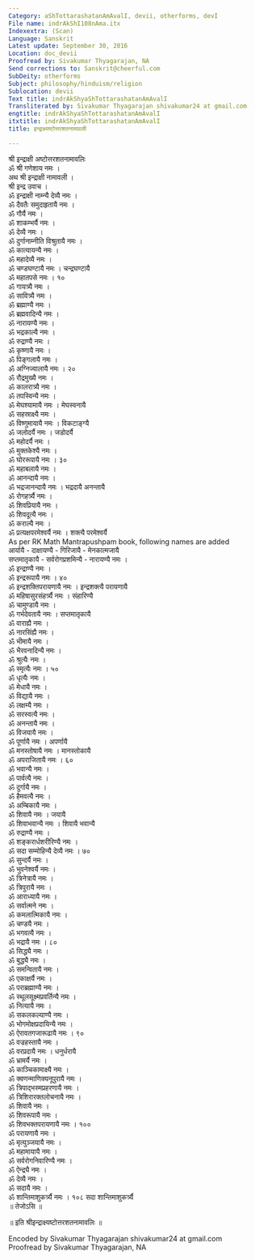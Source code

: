 ```yaml
---
Category: aShTottarashatanAmAvalI, devii, otherforms, devI
File name: indrAkShI108nAma.itx
Indexextra: (Scan)
Language: Sanskrit
Latest update: September 30, 2016
Location: doc_devii
Proofread by: Sivakumar Thyagarajan, NA
Send corrections to: Sanskrit@cheerful.com
SubDeity: otherforms
Subject: philosophy/hinduism/religion
Sublocation: devii
Text title: indrAkShyaShTottarashatanAmAvalI
Transliterated by: Sivakumar Thyagarajan shivakumar24 at gmail.com
engtitle: indrAkShyaShTottarashatanAmAvalI
itxtitle: indrAkShyaShTottarashatanAmAvalI
title: इन्द्राक्ष्यष्टोत्तरशतनामावली

---
```

  
 श्री इन्द्राक्षी अष्टोत्तरशतनामावलिः   
ॐ श्री गणेशाय नमः ।  
अथ श्री इन्द्राक्षी नामावली ।  
श्री इन्द्र उवाच ।  
ॐ इन्द्राक्षी नाम्न्यै देव्यै नमः ।  
ॐ दैवतैः समुदाहृतायै नमः ।  
ॐ गौर्यै नमः ।  
ॐ शाकम्भर्यै नमः ।  
ॐ देव्यै नमः ।  
ॐ दुर्गानाम्नीति विश्रुतायै नमः ।  
ॐ कात्यायन्यै नमः ।  
ॐ महादेव्यै नमः ।  
ॐ चण्डघण्टायै नमः । चन्द्रघण्टायै  
ॐ महातपसे नमः । १०  
ॐ गायत्र्यै नमः ।  
ॐ सावित्र्यै नमः ।  
ॐ ब्रह्माण्यै नमः ।  
ॐ ब्रह्मवादिन्यै नमः ।  
ॐ नारायण्यै नमः ।  
ॐ भद्रकाल्यै नमः ।  
ॐ रुद्राण्यै नमः ।  
ॐ कृष्णायै नमः ।  
ॐ पिङ्गलायै नमः ।  
ॐ अग्निज्वालायै नमः । २०  
ॐ रौद्रमुख्यै नमः ।  
ॐ कालरात्र्यै नमः ।  
ॐ तपस्विन्यै नमः ।  
ॐ मेघश्यामायै नमः । मेघस्वनायै  
ॐ सहस्राक्ष्यै नमः ।  
ॐ विष्णुमायायै नमः । विकटाङ्ग्यै  
ॐ जलोदर्यै नमः । जडोदर्यै  
ॐ महोदर्यै नमः ।  
ॐ मुक्तकेश्यै नमः ।  
ॐ घोररूपायै नमः । ३०  
ॐ महाबलायै नमः ।  
ॐ आनन्दायै नमः ।  
ॐ भद्रजानन्दायै नमः । भद्रदायै अनन्तायै  
ॐ रोगहर्त्र्यै नमः ।  
ॐ शिवप्रियायै नमः ।  
ॐ शिवदूत्यै नमः ।  
ॐ कराल्यै नमः ।  
ॐ प्रत्यक्षपरमेश्वर्यै नमः । शक्त्यै परमेश्वर्यै  
As per RK Math Mantrapushpam book, following names are added  
आर्यायै - दाक्षायण्यै - गिरिजायै - मेनकात्मजायै  
सप्तमातृकायै - सर्वरोगप्रशमिन्यै - नारायण्यै नमः ।  
ॐ इन्द्राण्यै नमः ।  
ॐ इन्द्ररूपायै नमः । ४०  
ॐ इन्द्रशक्तिपरायणायै नमः । इन्द्रशक्त्यै परायणायै  
ॐ महिषासुरसंहर्त्र्यै नमः । संहारिण्यै  
ॐ चामुण्डायै नमः ।  
ॐ गर्भदेवतायै नमः । सप्तमातृकायै  
ॐ वाराह्यै नमः ।  
ॐ नारसिंह्यै नमः ।  
ॐ भीमायै नमः ।  
ॐ भैरवनादिन्यै नमः ।  
ॐ श्रुत्यैः नमः ।  
ॐ स्मृत्यैः नमः । ५०  
ॐ धृत्यैः नमः ।  
ॐ मेधायै नमः ।  
ॐ विद्यायै नमः ।  
ॐ लक्षम्यै नमः ।  
ॐ सरस्वत्यै नमः ।  
ॐ अनन्तायै नमः ।  
ॐ विजयायै नमः ।  
ॐ पूर्णायै नमः । अपर्णायै  
ॐ मनस्तोषायै नमः । मानस्तोकायै  
ॐ अपराजितायै नमः । ६०  
ॐ भवान्यै नमः ।  
ॐ पार्वत्यै नमः ।  
ॐ दुर्गायै नमः ।  
ॐ हैमवत्यै नमः ।  
ॐ अम्बिकायै नमः ।  
ॐ शिवायै नमः । जयायै  
ॐ शिवाभवान्यै नमः । शिवायै भवान्यै  
ॐ रुद्राण्यै नमः ।  
ॐ शङ्करार्धशरीरिण्यै नमः ।  
ॐ सदा सम्मोहिन्यै देव्यै नमः । ७०  
ॐ सुन्दर्यै नमः ।  
ॐ भुवनेश्वर्यै नमः ।  
ॐ त्रिनेत्रायै नमः ।  
ॐ त्रिपुरायै नमः ।  
ॐ आराध्यायै नमः ।  
ॐ सर्वात्मने नमः ।  
ॐ कमलात्मिकायै नमः ।  
ॐ चण्डयै नमः ।  
ॐ भगवत्यै नमः ।  
ॐ भद्रायै नमः । ८०  
ॐ सिद्ध्यै नमः ।  
ॐ बुद्ध्यै नमः ।  
ॐ समन्वितायै नमः ।  
ॐ एकाक्षर्यै नमः ।  
ॐ पराब्रह्माण्यै नमः ।  
ॐ स्थूलसूक्ष्मप्रवर्तिन्यै नमः ।  
ॐ नित्यायै नमः ।  
ॐ सकलकल्याण्यै नमः ।  
ॐ भोगमोक्षप्रदायिन्यै नमः ।  
ॐ ऐरावतगजारूढायै नमः । ९०  
ॐ वज्रहस्तायै नमः ।  
ॐ वरप्रदायै नमः । धनुर्धरायै  
ॐ भ्रामर्यै नमः ।  
ॐ काञ्चिकामाक्ष्यै नमः ।  
ॐ क्वणन्माणिक्यनूपुरायै नमः ।  
ॐ त्रिपाद्भस्मप्रहरणायै नमः ।  
ॐ त्रिशिरारक्तलोचनायै नमः ।  
ॐ शिवायै नमः ।  
ॐ शिवरूपायै नमः ।  
ॐ शिवभक्तपरायणायै नमः । १००  
ॐ परायणायै नमः ।  
ॐ मृत्युञ्जयायै नमः ।  
ॐ महामायायै नमः ।  
ॐ सर्वरोगनिवारिण्यै नमः ।  
ॐ ऐन्द्र्यै नमः ।  
ॐ देव्यै नमः ।  
ॐ सदायै नमः ।  
ॐ शान्तिमाशुकर्त्र्यै नमः । १०८ सदा शान्तिमाशुकर्त्र्यै  
॥ तेजोऽसि ॥  
  
॥ इति श्रीइन्द्राक्ष्यष्टोत्तरशतनामावलिः ॥  
  
  
Encoded by Sivakumar Thyagarajan shivakumar24 at gmail.com  
Proofread by Sivakumar Thyagarajan, NA  
  
